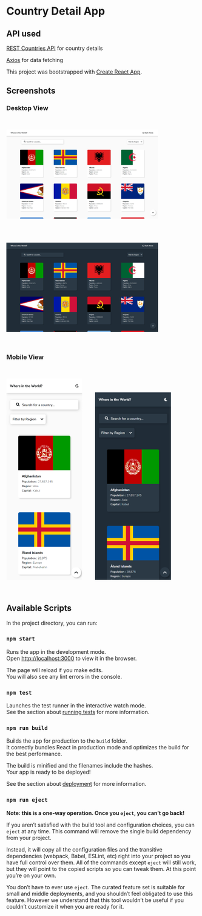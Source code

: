 # Country Detail App

## **API used**

[REST Countries API](https://restcountries.com/) for country details

[Axios](https://www.npmjs.com/package/axios) for data fetching

This project was bootstrapped with [Create React App](https://github.com/facebook/create-react-app).

## **Screenshots**

### **Desktop View**

<img src="./src/assests/screenshot/WhiteLap.png" width="400px" style="margin:30px 0;"/>
<img src="./src/assests/screenshot/DarkLap.png" width="400px" style="margin:30px 0;"/>

### **Mobile View**

<img src="./src/assests/screenshot/WhitePhone.png" width="200px" style="margin:30px 0;"/>
<img src="./src/assests/screenshot/DarkPhone.png" width="200px" style="margin:30px;"/>

## **Available Scripts**

In the project directory, you can run:

### `npm start`

Runs the app in the development mode.\
Open [http://localhost:3000](http://localhost:3000) to view it in the browser.

The page will reload if you make edits.\
You will also see any lint errors in the console.

### `npm test`

Launches the test runner in the interactive watch mode.\
See the section about [running tests](https://facebook.github.io/create-react-app/docs/running-tests) for more information.

### `npm run build`

Builds the app for production to the `build` folder.\
It correctly bundles React in production mode and optimizes the build for the best performance.

The build is minified and the filenames include the hashes.\
Your app is ready to be deployed!

See the section about [deployment](https://facebook.github.io/create-react-app/docs/deployment) for more information.

### `npm run eject`

**Note: this is a one-way operation. Once you `eject`, you can’t go back!**

If you aren’t satisfied with the build tool and configuration choices, you can `eject` at any time. This command will remove the single build dependency from your project.

Instead, it will copy all the configuration files and the transitive dependencies (webpack, Babel, ESLint, etc) right into your project so you have full control over them. All of the commands except `eject` will still work, but they will point to the copied scripts so you can tweak them. At this point you’re on your own.

You don’t have to ever use `eject`. The curated feature set is suitable for small and middle deployments, and you shouldn’t feel obligated to use this feature. However we understand that this tool wouldn’t be useful if you couldn’t customize it when you are ready for it.
